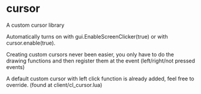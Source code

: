# cursor
A custom cursor library

Automatically turns on with gui.EnableScreenClicker(true) or with cursor.enable(true).

Creating custom cursors never been easier, you only have to do the drawing functions and then register them at the event (left/right/not pressed events)

A default custom cursor with left click function is already added, feel free to override. (found at client/cl_cursor.lua)
